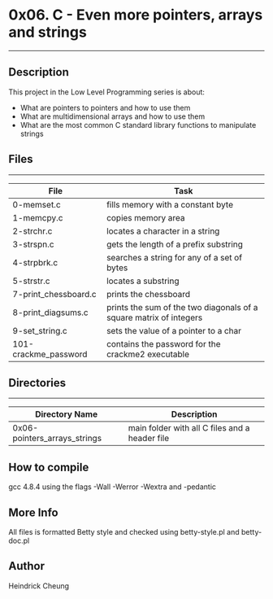 # 0x06. C - Even more pointers, arrays and strings
---
## Description

This project in the Low Level Programming series is about:
* What are pointers to pointers and how to use them
* What are multidimensional arrays and how to use them
* What are the most common C standard library functions to manipulate strings

## Files
---
File|Task
---|---
0-memset.c | fills memory with a constant byte
1-memcpy.c | copies memory area
2-strchr.c | locates a character in a string
3-strspn.c | gets the length of a prefix substring
4-strpbrk.c | searches a string for any of a set of bytes
5-strstr.c | locates a substring
7-print_chessboard.c | prints the chessboard
8-print_diagsums.c | prints the sum of the two diagonals of a square matrix of integers
9-set_string.c | sets the value of a pointer to a char
101-crackme_password | contains the password for the crackme2 executable

## Directories
---
Directory Name | Description
---|---
0x06-pointers_arrays_strings | main folder with all C files and a header file

## How to compile
gcc 4.8.4 using the flags -Wall -Werror -Wextra and -pedantic

## More Info
All files is formatted Betty style and checked using betty-style.pl and betty-doc.pl

## Author
Heindrick Cheung